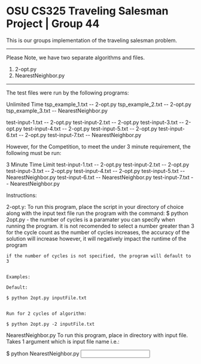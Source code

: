 # OSU CS325 Traveling Salesman Project | Group 44
This is our groups implementation of the traveling salesman problem.

*******
Please Note, we have two separate algorithms and files.
  1. 2-opt.py
  2. NearestNeighbor.py
*******

The test files were run by the following programs:

Unlimited Time
tsp_example_1.txt -- 2-opt.py
tsp_example_2.txt -- 2-opt.py
tsp_example_3.txt -- NearestNeighbor.py

test-input-1.txt  -- 2-opt.py
test-input-2.txt  -- 2-opt.py
test-input-3.txt  -- 2-opt.py
test-input-4.txt  -- 2-opt.py
test-input-5.txt  -- 2-opt.py
test-input-6.txt  -- 2-opt.py
test-input-7.txt  -- NearestNeighbor.py


However, for the Competition, to meet the under 3 minute requirement, 
the following must be run:

3 Minute Time Limit
test-input-1.txt  -- 2-opt.py
test-input-2.txt  -- 2-opt.py
test-input-3.txt  -- 2-opt.py
test-input-4.txt  -- 2-opt.py
test-input-5.txt  -- NearestNeighbor.py
test-input-6.txt  -- NearestNeighbor.py
test-input-7.txt  -- NearestNeighbor.py


Instructions:

2-opt.y:
  To run this program, place the script in your directory of choice along with the input text file
  run the program with the command:
  $ python 2opt.py -<number of cycles> <file name>
    the number of cycles is a paramater you can specify when running the program.
    it is not recomended to select a number greater than 3 for the cycle count
    as the number of cycles increases, the accuracy of the solution will increase
    however, it will negatively impact the runtime of the program

    if the number of cycles is not specified, the program will default to 3

	
    Examples:
	
	Default:

	$ python 2opt.py inputFile.txt
	
	
	Run for 2 cycles of algorithm:
	
    $ python 2opt.py -2 inputFile.txt
 
 
 NearestNeighbor.py
  To run this program, place in directory with input file.  
  Takes 1 argument which is input file name i.e.:
  
  $ python NearestNeighbor.py <input file>
  
  
